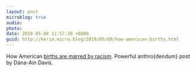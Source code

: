 ```yaml
---
layout: post
microblog: true
audio: 
photo: 
date: 2018-05-08 11:57:38 +0800
guid: http://kerim.micro.blog/2018/05/08/how-american-births.html
---
```

How American [births are marred by racism](https://anthrodendum.org/2018/05/07/the-labor-of-racism/). Powerful anthro{dendum} post by Dána-Ain Davis.
